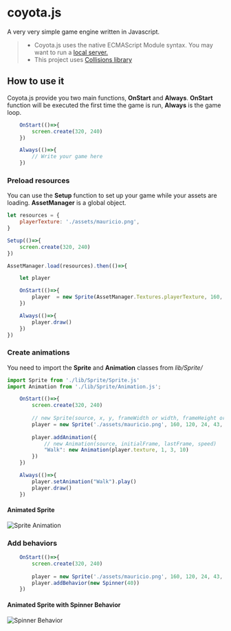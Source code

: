 # coyota.js
A very very simple game engine written in Javascript.

>
> - Coyota.js uses the native ECMAScript Module syntax. You may want to run a [local server.](https://chrome.google.com/webstore/detail/web-server-for-chrome/ofhbbkphhbklhfoeikjpcbhemlocgigb)
> - This project uses [Collisions library](https://github.com/Sinova/Collisions)
>
## How to use it
Coyota.js provide you two main functions, **OnStart** and **Always**. 
**OnStart** function will be executed the first time the game is run, **Always** is the game loop. 

```javascript
    OnStart(()=>{
        screen.create(320, 240)    
    })

    Always(()=>{
        // Write your game here
    })
```

### Preload resources
You can use the **Setup** function to set up your game while your assets are loading. **AssetManager** is a global object.
``` javascript
let resources = {
    playerTexture: './assets/mauricio.png',
}

Setup(()=>{
    screen.create(320, 240)    
})

AssetManager.load(resources).then(()=>{

    let player

    OnStart(()=>{
        player  = new Sprite(AssetManager.Textures.playerTexture, 160, 120, 24, 43, 12, 20)
    })

    Always(()=>{
        player.draw()
    })
})

```
### Create animations
You need to import the **Sprite** and **Animation** classes from *lib/Sprite/*
``` javascript
import Sprite from './lib/Sprite/Sprite.js' 
import Animation from './lib/Sprite/Animation.js';

    OnStart(()=>{
        screen.create(320, 240)   
        
        // new Sprite(source, x, y, frameWidth or width, frameHeight or height, hotSpotX, hotSpotY)
        player = new Sprite('./assets/mauricio.png', 160, 120, 24, 43, 12, 20)
        
        player.addAnimation({
            // new Animation(source, initialFrame, lastFrame, speed)
            "Walk": new Animation(player.texture, 1, 3, 10)
        })
    })

    Always(()=>{
        player.setAnimation("Walk").play()
        player.draw()
    })
```
#### Animated Sprite
![Sprite Animation](https://media.giphy.com/media/xUOwGn9e4T7zhpCvoQ/giphy.gif)

### Add behaviors
``` javascript
    OnStart(()=>{
        screen.create(320, 240)   
        
        player = new Sprite('./assets/mauricio.png', 160, 120, 24, 43, 12, 20)
        player.addBehavior(new Spinner(40))
    })
```
#### Animated Sprite with Spinner Behavior
![Spinner Behavior](https://media.giphy.com/media/xThta0SaXkP7uDU57a/giphy.gif)


